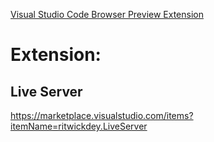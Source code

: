 [Visual Studio Code Browser Preview Extension](https://youtu.be/iyb9-eqQoMc)

# Extension:
## Live Server
https://marketplace.visualstudio.com/items?itemName=ritwickdey.LiveServer
